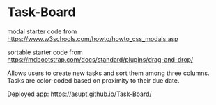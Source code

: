 # Task-Board


modal starter code from https://www.w3schools.com/howto/howto_css_modals.asp

sortable starter code from https://mdbootstrap.com/docs/standard/plugins/drag-and-drop/


Allows users to create new tasks and sort them among three columns. Tasks are color-coded based on proximity to their due date.

Deployed app: https://asupt.github.io/Task-Board/